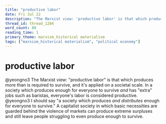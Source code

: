 ```yaml
---
title: "productive labor"
date: Fri Jul 22
description: "The Marxist view: 'productive labor' is that which produces more than is required to survive, and it's applied on a societal scale."
thread_id: thread_1284
word_count: 89
reading_time: 1
primary_theme: marxism_historical materialism
tags: ["marxism_historical materialism", "political economy"]
---
```


# productive labor

@yeongno3 The Marxist view: "productive labor" is that which produces more than is required to survive, and it's applied on a societal scale. In a society which produces enough for everyone to survive *and* has "extra" jobs such as baristas, everyone's labor is considered productive. @yeongno3 I should say "a society which produces *and distributes* enough for everyone to survive." A capitalist society in which basic necessities are guarded behind the violence of markets can produce extreme surpluses and still leave people struggling to even produce enough to survive.